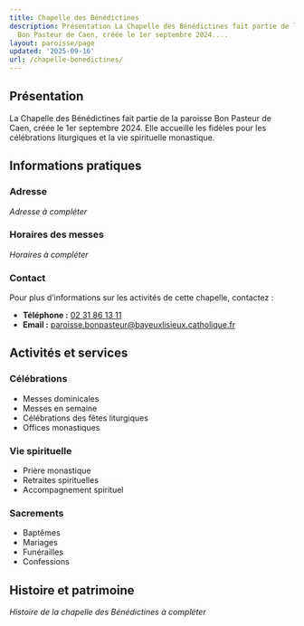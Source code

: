 ```yaml
---
title: Chapelle des Bénédictines
description: Présentation La Chapelle des Bénédictines fait partie de la paroisse
  Bon Pasteur de Caen, créée le 1er septembre 2024....
layout: paroisse/page
updated: '2025-09-16'
url: /chapelle-benedictines/
---
```


## Présentation

La Chapelle des Bénédictines fait partie de la paroisse Bon Pasteur de Caen, créée le 1er septembre 2024. Elle accueille les fidèles pour les célébrations liturgiques et la vie spirituelle monastique.

## Informations pratiques

### Adresse

_Adresse à compléter_

### Horaires des messes

_Horaires à compléter_

### Contact

Pour plus d’informations sur les activités de cette chapelle, contactez :

  * **Téléphone :** [02 31 86 13 11](tel:+33231861311)
  * **Email :** [paroisse.bonpasteur@bayeuxlisieux.catholique.fr](mailto:paroisse.bonpasteur@bayeuxlisieux.catholique.fr)

## Activités et services

### Célébrations

  * Messes dominicales
  * Messes en semaine
  * Célébrations des fêtes liturgiques
  * Offices monastiques

### Vie spirituelle

  * Prière monastique
  * Retraites spirituelles
  * Accompagnement spirituel

### Sacrements

  * Baptêmes
  * Mariages
  * Funérailles
  * Confessions

## Histoire et patrimoine

_Histoire de la chapelle des Bénédictines à compléter_

